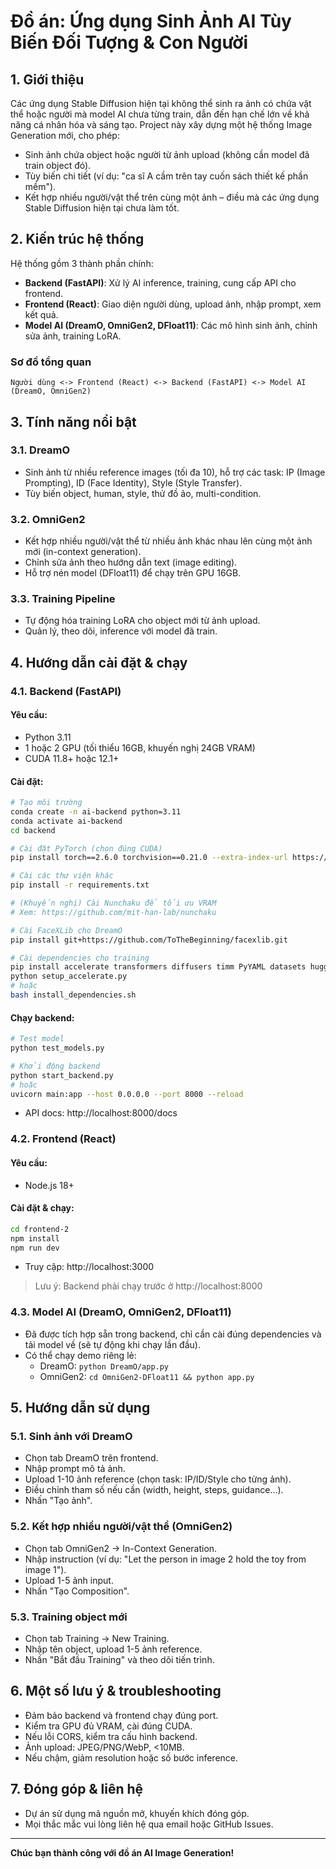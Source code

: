 # Đồ án: Ứng dụng Sinh Ảnh AI Tùy Biến Đối Tượng & Con Người

## 1. Giới thiệu

Các ứng dụng Stable Diffusion hiện tại không thể sinh ra ảnh có chứa vật thể hoặc người mà model AI chưa từng train, dẫn đến hạn chế lớn về khả năng cá nhân hóa và sáng tạo. Project này xây dựng một hệ thống Image Generation mới, cho phép:
- Sinh ảnh chứa object hoặc người từ ảnh upload (không cần model đã train object đó).
- Tùy biến chi tiết (ví dụ: "ca sĩ A cầm trên tay cuốn sách thiết kế phần mềm").
- Kết hợp nhiều người/vật thể trên cùng một ảnh – điều mà các ứng dụng Stable Diffusion hiện tại chưa làm tốt.

## 2. Kiến trúc hệ thống

Hệ thống gồm 3 thành phần chính:
- **Backend (FastAPI)**: Xử lý AI inference, training, cung cấp API cho frontend.
- **Frontend (React)**: Giao diện người dùng, upload ảnh, nhập prompt, xem kết quả.
- **Model AI (DreamO, OmniGen2, DFloat11)**: Các mô hình sinh ảnh, chỉnh sửa ảnh, training LoRA.

### Sơ đồ tổng quan
```
Người dùng <-> Frontend (React) <-> Backend (FastAPI) <-> Model AI (DreamO, OmniGen2)
```

## 3. Tính năng nổi bật

### 3.1. DreamO
- Sinh ảnh từ nhiều reference images (tối đa 10), hỗ trợ các task: IP (Image Prompting), ID (Face Identity), Style (Style Transfer).
- Tùy biến object, human, style, thử đồ ảo, multi-condition.

### 3.2. OmniGen2
- Kết hợp nhiều người/vật thể từ nhiều ảnh khác nhau lên cùng một ảnh mới (in-context generation).
- Chỉnh sửa ảnh theo hướng dẫn text (image editing).
- Hỗ trợ nén model (DFloat11) để chạy trên GPU 16GB.

### 3.3. Training Pipeline
- Tự động hóa training LoRA cho object mới từ ảnh upload.
- Quản lý, theo dõi, inference với model đã train.

## 4. Hướng dẫn cài đặt & chạy

### 4.1. Backend (FastAPI)

#### Yêu cầu:
- Python 3.11
- 1 hoặc 2 GPU (tối thiểu 16GB, khuyến nghị 24GB VRAM)
- CUDA 11.8+ hoặc 12.1+

#### Cài đặt:
```bash
# Tạo môi trường
conda create -n ai-backend python=3.11
conda activate ai-backend
cd backend

# Cài đặt PyTorch (chọn đúng CUDA)
pip install torch==2.6.0 torchvision==0.21.0 --extra-index-url https://download.pytorch.org/whl/cu124

# Cài các thư viện khác
pip install -r requirements.txt

# (Khuyến nghị) Cài Nunchaku để tối ưu VRAM
# Xem: https://github.com/mit-han-lab/nunchaku

# Cài FaceXLib cho DreamO
pip install git+https://github.com/ToTheBeginning/facexlib.git

# Cài dependencies cho training
pip install accelerate transformers diffusers timm PyYAML datasets huggingface_hub
python setup_accelerate.py
# hoặc
bash install_dependencies.sh
```

#### Chạy backend:
```bash
# Test model
python test_models.py

# Khởi động backend
python start_backend.py
# hoặc
uvicorn main:app --host 0.0.0.0 --port 8000 --reload
```
- API docs: http://localhost:8000/docs

### 4.2. Frontend (React)

#### Yêu cầu:
- Node.js 18+

#### Cài đặt & chạy:
```bash
cd frontend-2
npm install
npm run dev
```
- Truy cập: http://localhost:3000

> Lưu ý: Backend phải chạy trước ở http://localhost:8000

### 4.3. Model AI (DreamO, OmniGen2, DFloat11)

- Đã được tích hợp sẵn trong backend, chỉ cần cài đúng dependencies và tải model về (sẽ tự động khi chạy lần đầu).
- Có thể chạy demo riêng lẻ:
  - DreamO: `python DreamO/app.py`
  - OmniGen2: `cd OmniGen2-DFloat11 && python app.py`

## 5. Hướng dẫn sử dụng

### 5.1. Sinh ảnh với DreamO
- Chọn tab DreamO trên frontend.
- Nhập prompt mô tả ảnh.
- Upload 1-10 ảnh reference (chọn task: IP/ID/Style cho từng ảnh).
- Điều chỉnh tham số nếu cần (width, height, steps, guidance...).
- Nhấn "Tạo ảnh".

### 5.2. Kết hợp nhiều người/vật thể (OmniGen2)
- Chọn tab OmniGen2 → In-Context Generation.
- Nhập instruction (ví dụ: "Let the person in image 2 hold the toy from image 1").
- Upload 1-5 ảnh input.
- Nhấn "Tạo Composition".

### 5.3. Training object mới
- Chọn tab Training → New Training.
- Nhập tên object, upload 1-5 ảnh reference.
- Nhấn "Bắt đầu Training" và theo dõi tiến trình.

## 6. Một số lưu ý & troubleshooting

- Đảm bảo backend và frontend chạy đúng port.
- Kiểm tra GPU đủ VRAM, cài đúng CUDA.
- Nếu lỗi CORS, kiểm tra cấu hình backend.
- Ảnh upload: JPEG/PNG/WebP, <10MB.
- Nếu chậm, giảm resolution hoặc số bước inference.

## 7. Đóng góp & liên hệ

- Dự án sử dụng mã nguồn mở, khuyến khích đóng góp.
- Mọi thắc mắc vui lòng liên hệ qua email hoặc GitHub Issues.

---

**Chúc bạn thành công với đồ án AI Image Generation!** 